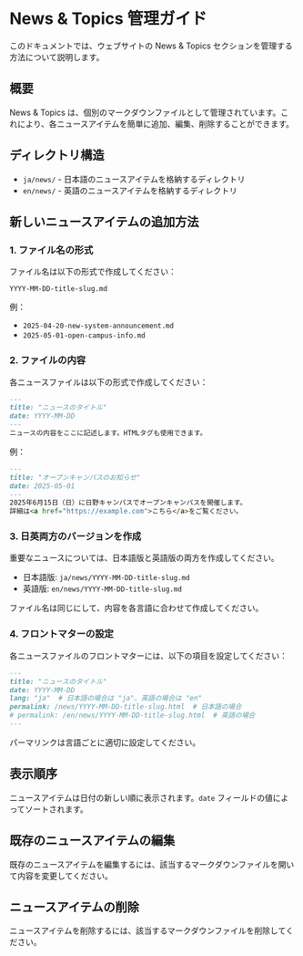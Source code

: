 # News & Topics 管理ガイド

このドキュメントでは、ウェブサイトの News & Topics セクションを管理する方法について説明します。

## 概要

News & Topics は、個別のマークダウンファイルとして管理されています。これにより、各ニュースアイテムを簡単に追加、編集、削除することができます。

## ディレクトリ構造

- `ja/news/` - 日本語のニュースアイテムを格納するディレクトリ
- `en/news/` - 英語のニュースアイテムを格納するディレクトリ

## 新しいニュースアイテムの追加方法

### 1. ファイル名の形式

ファイル名は以下の形式で作成してください：

```
YYYY-MM-DD-title-slug.md
```

例：
- `2025-04-20-new-system-announcement.md`
- `2025-05-01-open-campus-info.md`

### 2. ファイルの内容

各ニュースファイルは以下の形式で作成してください：

```markdown
---
title: "ニュースのタイトル"
date: YYYY-MM-DD
---
ニュースの内容をここに記述します。HTMLタグも使用できます。
```

例：

```markdown
---
title: "オープンキャンパスのお知らせ"
date: 2025-05-01
---
2025年6月15日（日）に日野キャンパスでオープンキャンパスを開催します。
詳細は<a href="https://example.com">こちら</a>をご覧ください。
```

### 3. 日英両方のバージョンを作成

重要なニュースについては、日本語版と英語版の両方を作成してください。

- 日本語版: `ja/news/YYYY-MM-DD-title-slug.md`
- 英語版: `en/news/YYYY-MM-DD-title-slug.md`

ファイル名は同じにして、内容を各言語に合わせて作成してください。

### 4. フロントマターの設定

各ニュースファイルのフロントマターには、以下の項目を設定してください：

```markdown
---
title: "ニュースのタイトル"
date: YYYY-MM-DD
lang: "ja"  # 日本語の場合は "ja"、英語の場合は "en"
permalink: /news/YYYY-MM-DD-title-slug.html  # 日本語の場合
# permalink: /en/news/YYYY-MM-DD-title-slug.html  # 英語の場合
---
```

パーマリンクは言語ごとに適切に設定してください。

## 表示順序

ニュースアイテムは日付の新しい順に表示されます。`date` フィールドの値によってソートされます。

## 既存のニュースアイテムの編集

既存のニュースアイテムを編集するには、該当するマークダウンファイルを開いて内容を変更してください。

## ニュースアイテムの削除

ニュースアイテムを削除するには、該当するマークダウンファイルを削除してください。
